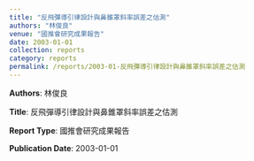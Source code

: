 ```yaml
---
title: "反飛彈導引律設計與鼻錐罩斜率誤差之估測"
authors: "林俊良"
venue: "國推會研究成果報告"
date: 2003-01-01
collection: reports
category: reports
permalink: /reports/2003-01-反飛彈導引律設計與鼻錐罩斜率誤差之估測
---
```


**Authors**: 林俊良

**Title**: 反飛彈導引律設計與鼻錐罩斜率誤差之估測

**Report Type**: 國推會研究成果報告

**Publication Date**: 2003-01-01
